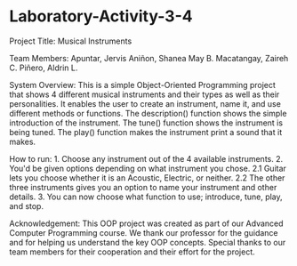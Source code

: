 # Laboratory-Activity-3-4

Project Title: Musical Instruments

Team Members:
    Apuntar, Jervis
    Aniñon, Shanea May B.
    Macatangay, Zaireh C.
    Piñero, Aldrin L.


System Overview:
    This is a simple Object-Oriented Programming project that shows 4 different musical instruments and their types as well as their personalities. 
It enables the user to create an instrument, name it, and use different methods or functions. The description() function shows the simple introduction of the instrument. The tune() function shows the instrument is being tuned. The play() function makes the instrument print a sound that it makes. 

How to run:
    1. Choose any instrument out of the 4 available instruments.
    2. You'd be given options depending on what instrument you chose.
        2.1 Guitar lets you choose whether it is an Acoustic, Electric, or neither.
        2.2 The other three instruments gives you an option to name your instrument and other details.
    3. You can now choose what function to use; introduce, tune, play, and stop.

Acknowledgement:
    This OOP project was created as part of our Advanced Computer Programming course. We thank our professor for the guidance and
for helping us understand the key OOP concepts. Special thanks to our team members for their cooperation and their effort for the project. 


